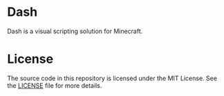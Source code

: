 # Dash
Dash is a visual scripting solution for Minecraft.

# License
The source code in this repository is licensed under the MIT License.
See the [LICENSE](LICENSE) file for more details.